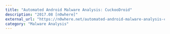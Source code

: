 ```yaml
---
title: "Automated Android Malware Analysis: CuckooDroid"
description: "2017.08 [n0where]"
external_url: "https://n0where.net/automated-android-malware-analysis-cuckoodroid"
category: "Malware Analysis"
---
```

